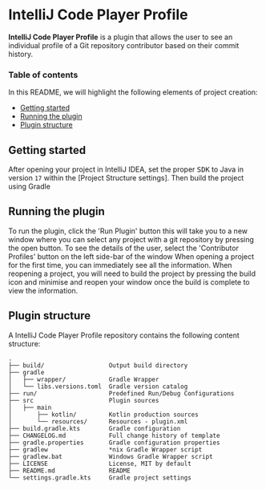 # IntelliJ Code Player Profile

<!-- Plugin description -->
**IntelliJ Code Player Profile** is a plugin that allows the user to see an individual profile of a Git repository contributor based on their commit history.
<!-- Plugin description end -->

### Table of contents

In this README, we will highlight the following elements of project creation:

- [Getting started](#getting-started)
- [Running the plugin](#running-the-plugin) 
- [Plugin structure](#plugin-structure) 

## Getting started

After opening your project in IntelliJ IDEA, set the proper <kbd>SDK</kbd> to Java in version `17` within the [Project Structure settings].
Then build the project using Gradle 

## Running the plugin

To run the plugin, click the 'Run Plugin' button this will take you to a new window where you can select any project with a git repository by pressing the open button.
To see the details of the user, select the 'Contributor Profiles' button on the left side-bar of the window 
When opening a project for the first time, you can immediately see all the information. 
When reopening a project, you will need to build the project by pressing the build icon and minimise and reopen your window once the build is complete to view the information. 

## Plugin structure

A IntelliJ Code Player Profile repository contains the following content structure:

```
.
├── build/                  Output build directory
├── gradle
│   ├── wrapper/            Gradle Wrapper
│   └── libs.versions.toml  Gradle version catalog
├── run/                    Predefined Run/Debug Configurations
├── src                     Plugin sources
│   ├── main
│       ├── kotlin/         Kotlin production sources
│       └── resources/      Resources - plugin.xml
├── build.gradle.kts        Gradle configuration
├── CHANGELOG.md            Full change history of template 
├── gradle.properties       Gradle configuration properties
├── gradlew                 *nix Gradle Wrapper script
├── gradlew.bat             Windows Gradle Wrapper script
├── LICENSE                 License, MIT by default
├── README.md               README
└── settings.gradle.kts     Gradle project settings
```
